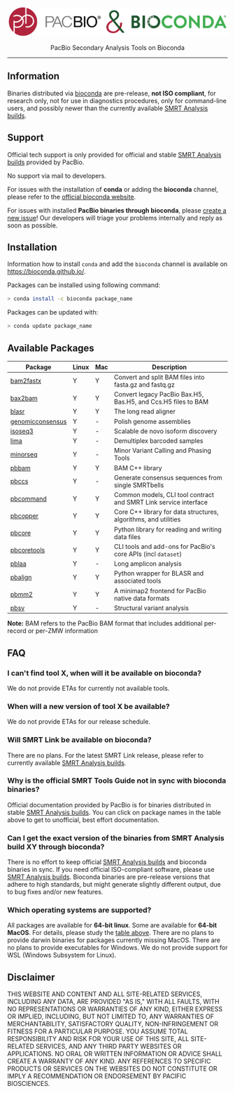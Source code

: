 <p align="center">
  <img src="img/pbbioconda.png" alt="pbbioconda logo"/>
</p>
<p align="center">PacBio Secondary Analysis Tools on Bioconda</p>

***

## Information
Binaries distributed via [bioconda](https://bioconda.github.io/) are
pre-release, **not ISO compliant**, for research only, not for use in diagnostics
procedures, only for command-line users, and possibly newer than the currently
available [SMRT Analysis builds](http://www.pacb.com/products-and-services/analytical-software/).

## Support

Official tech support is only provided for official and stable
[SMRT Analysis builds](http://www.pacb.com/products-and-services/analytical-software/)
provided by PacBio.

No support via mail to developers.

For issues with the installation of **conda** or adding the **bioconda** channel,
please refer to the [official bioconda website](https://bioconda.github.io/).

For issues with installed **PacBio binaries through bioconda**, please [create
a new issue](https://github.com/PacificBiosciences/pbbioconda/issues/new?template=bug_report.md)!
Our developers will triage your problems internally and reply as soon as possible.

## Installation
Information how to install `conda` and add the `bioconda` channel is
available on https://bioconda.github.io/.

Packages can be installed using following command:
```sh
> conda install -c bioconda package_name
```

Packages can be updated with:
```sh
> conda update package_name
```

## Available Packages

| Package | Linux | Mac | Description |
| - | - | - | - |
| [bam2fastx](https://github.com/pacificbiosciences/bam2fastx/) | Y | Y | Convert and split BAM files into fasta.gz and fastq.gz |
| [bax2bam](https://github.com/pacificbiosciences/bax2bam/) | Y | Y | Convert legacy PacBio Bax.H5, Bas.H5, and Ccs.H5 files to BAM |
| [blasr](https://github.com/pacificbiosciences/blasr/) | Y | Y | The long read aligner |
| [genomicconsensus](https://github.com/pacificbiosciences/genomicconsensus/) | Y | - | Polish genome assemblies |
| [isoseq3](https://github.com/pacificbiosciences/isoseq3/) | Y | - | Scalable de novo isoform discovery |
| [lima](https://github.com/pacificbiosciences/barcoding/) | Y | - | Demultiplex barcoded samples |
| [minorseq](https://github.com/PacificBiosciences/minorseq/) | Y | - | Minor Variant Calling and Phasing Tools |
| [pbbam](https://github.com/pacificbiosciences/pbbam/) | Y | Y | BAM C++ library |
| [pbccs](https://github.com/pacificbiosciences/unanimity/) | Y | - | Generate consensus sequences from single SMRTbells |
| [pbcommand](https://github.com/pacificbiosciences/pbcommand/) | Y | Y | Common models, CLI tool contract and SMRT Link service interface |
| [pbcopper](https://github.com/pacificbiosciences/pbcopper/) | Y | Y | Core C++ library for data structures, algorithms, and utilities |
| [pbcore](https://github.com/pacificbiosciences/pbcore/) | Y | Y | Python library for reading and writing data files |
| [pbcoretools](https://github.com/pacificbiosciences/pbcoretools/) | Y | Y | CLI tools and add-ons for PacBio's core APIs (incl `dataset`) |
| [pblaa](https://github.com/pacificbiosciences/pblaa/) | Y | - | Long amplicon analysis |
| [pbalign](https://github.com/PacificBiosciences/pbalign/) | Y | Y | Python wrapper for BLASR and associated tools |
| [pbmm2](https://github.com/PacificBiosciences/pbmm2/) | Y | Y | A minimap2 frontend for PacBio native data formats |
| [pbsv](https://github.com/pacificbiosciences/pbsv/) | Y | - | Structural variant analysis |

**Note:** BAM refers to the PacBio BAM format that includes additional
per-record or per-ZMW information

## FAQ

### I can't find tool X, when will it be available on bioconda?
We do not provide ETAs for currently not available tools.

### When will a new version of tool X be available?
We do not provide ETAs for our release schedule.

### Will SMRT Link be available on bioconda?
There are no plans. For the latest SMRT Link release, please refer to
currently available [SMRT Analysis builds](http://www.pacb.com/products-and-services/analytical-software/).

### Why is the official SMRT Tools Guide not in sync with bioconda binaries?
Official documentation provided by PacBio is for binaries distributed in stable
[SMRT Analysis builds](http://www.pacb.com/products-and-services/analytical-software/).
You can click on package names in the table above to get to unofficial,
best effort documentation.

### Can I get the exact version of the binaries from SMRT Analysis build XY through bioconda?
There is no effort to keep official [SMRT Analysis builds](http://www.pacb.com/products-and-services/analytical-software/)
and bioconda binaries in sync. If you need official ISO-compliant software,
please use [SMRT Analysis builds](http://www.pacb.com/products-and-services/analytical-software/).
Bioconda binaries are pre-release versions that adhere to high standards,
but might generate slightly different output, due to bug fixes and/or new features.

### Which operating systems are supported?
All packages are available for **64-bit linux**. Some are available for **64-bit MacOS**.
For details, please study the [table above](#available-packages).
There are no plans to provide darwin binaries for packages currently missing MacOS.
There are no plans to provide executables for Windows.
We do not provide support for WSL (Windows Subsystem for Linux).

## Disclaimer
THIS WEBSITE AND CONTENT AND ALL SITE-RELATED SERVICES, INCLUDING ANY DATA, ARE PROVIDED "AS IS," WITH ALL FAULTS, WITH NO REPRESENTATIONS OR WARRANTIES OF ANY KIND, EITHER EXPRESS OR IMPLIED, INCLUDING, BUT NOT LIMITED TO, ANY WARRANTIES OF MERCHANTABILITY, SATISFACTORY QUALITY, NON-INFRINGEMENT OR FITNESS FOR A PARTICULAR PURPOSE. YOU ASSUME TOTAL RESPONSIBILITY AND RISK FOR YOUR USE OF THIS SITE, ALL SITE-RELATED SERVICES, AND ANY THIRD PARTY WEBSITES OR APPLICATIONS. NO ORAL OR WRITTEN INFORMATION OR ADVICE SHALL CREATE A WARRANTY OF ANY KIND. ANY REFERENCES TO SPECIFIC PRODUCTS OR SERVICES ON THE WEBSITES DO NOT CONSTITUTE OR IMPLY A RECOMMENDATION OR ENDORSEMENT BY PACIFIC BIOSCIENCES.
